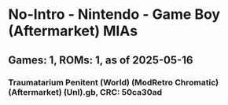 # No-Intro - Nintendo - Game Boy (Aftermarket) MIAs
## Games: 1, ROMs: 1, as of 2025-05-16

### Traumatarium Penitent (World) (ModRetro Chromatic) (Aftermarket) (Unl).gb, CRC: 50ca30ad
